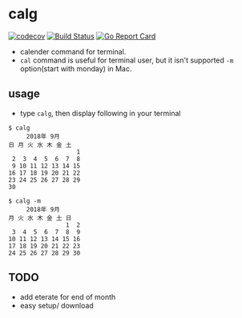 # calg

[![codecov](https://codecov.io/gh/matsu0228/calg/branch/master/graph/badge.svg)](https://codecov.io/gh/matsu0228/calg)
[![Build Status](https://travis-ci.org/matsu0228/calg.svg?branch=master)](https://travis-ci.org/matsu0228/calg)
[![Go Report Card](https://goreportcard.com/badge/github.com/matsu0228/calg)](https://goreportcard.com/report/github.com/matsu0228/calg)

* calender command for terminal.
* `cal` command is useful for terminal user, but it isn't supported `-m` option(start with monday) in Mac.



## usage

* type `calg`, then display following in your terminal
```
$ calg
     2018年 9月
日 月 火 水 木 金 土
                   1
 2  3  4  5  6  7  8
 9 10 11 12 13 14 15
16 17 18 19 20 21 22
23 24 25 26 27 28 29
30       

$ calg -m
     2018年 9月
月 火 水 木 金 土 日
                1  2
 3  4  5  6  7  8  9
10 11 12 13 14 15 16
17 18 19 20 21 22 23
24 25 26 27 28 29 30
```

## TODO

* add eterate for end of month
* easy setup/ download